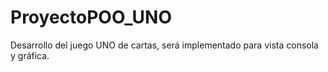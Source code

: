 # ProyectoPOO_UNO
Desarrollo del juego UNO de cartas, será implementado para vista consola y gráfica.
